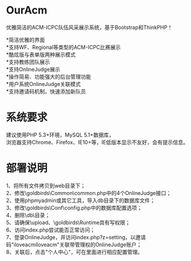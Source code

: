 OurAcm  
======  
  
优雅简洁的ACM-ICPC队伍风采展示系统，基于Bootstrap和ThinkPHP！  
  
*简洁优雅的界面  
*支持WF、Regional等类型的ACM-ICPC比赛展示  
*酷炫版与表单版两种展示模式  
*支持教练团队展示  
*支持OnlineJudge展示  
*操作简易、功能强大的后台管理功能  
*用户系统OnlineJudge关联模式  
*支持邀请码机制，快速添加新队员  
  
  
系统要求  
========  
  
建议使用PHP 5.3+环境，MySQL 5.1+数据库，  
浏览器支持Chrome、Firefox、IE10+等，IE低版本显示不友好，会有提示信息。  
  
  
部署说明  
========  
  
1、将所有文件拷贝到web目录下；  
2、修改\goldbirds\Common\common.php中的4个OnlineJudge接口；  
2、使用phpmyadmin或其它工具，导入db目录下的数据库文件；  
3、修改\goldbirds\Conf\config.php中的数据库配置选项；  
4、删除\db\目录；  
5、请确保\upload、\goldbirds\Runtime具有写权限；  
6、访问index.php尝试能否正常访问；  
7、登录OnlineJudge，并访问index.php?z=setting，以邀请码"iloveacmiloveacm"关联带管理权的OnlineJudge账户；  
8、关联后，点击"个人中心"，可在里面进行相应配置管理。  
